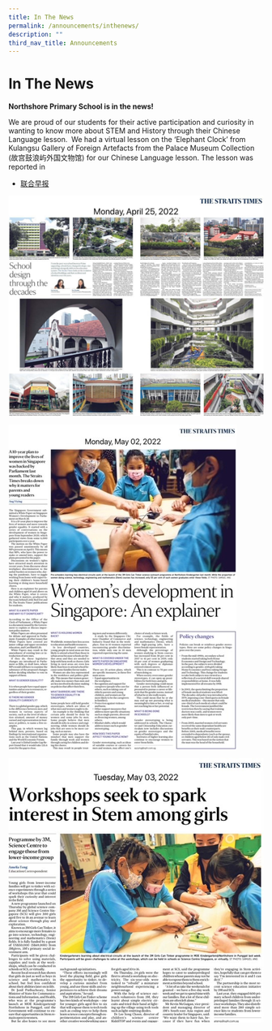 ```yaml
---
title: In The News
permalink: /announcements/inthenews/
description: ""
third_nav_title: Announcements
---
```

# **In The News**

<strong>Northshore Primary School is in the news!</strong>
<p>We are proud of our students for their active participation and curiosity in wanting to know more about STEM and History through their Chinese Language lesson.   
We had a virtual lesson on the ‘Elephant Clock’ from Kulangsu Gallery of Foreign Artefacts from the Palace Museum Collection (故宫鼓浪屿外国文物馆) for our Chinese Language lesson. The lesson was reported in</p>
<ul>
	<li><a href="https://www.zaobao.com.sg/news/singapore/story20210324-1133601">联合早报</a>
	</li>	
</ul>

![](/images/25%20April%202022%20School%20Design.jpg)
	
![](/images/2%20May%202022%20Women%20in%20STEM.jpg)

![](/images/3%20May%202022%203M%20STEM%20workshop.jpg)